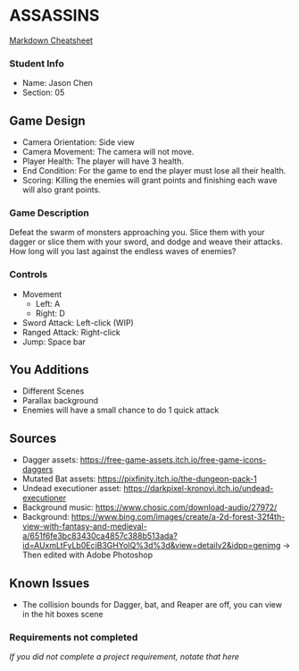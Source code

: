 # ASSASSINS

[Markdown Cheatsheet](https://github.com/adam-p/markdown-here/wiki/Markdown-Here-Cheatsheet)

### Student Info

-   Name: Jason Chen
-   Section: 05

## Game Design

-   Camera Orientation: Side view
-   Camera Movement: The camera will not move.
-   Player Health: The player will have 3 health.
-   End Condition: For the game to end the player must lose all their health.
-   Scoring: Killing the enemies will grant points and finishing each wave will also grant points.

### Game Description

Defeat the swarm of monsters approaching you. Slice them with your dagger or slice them with your sword, and dodge and weave their attacks. How long will you last against the endless waves of enemies?

### Controls

-   Movement
    -   Left: A
    -   Right: D
-   Sword Attack: Left-click (WIP)
-   Ranged Attack: Right-click
-   Jump: Space bar

## You Additions

- Different Scenes
- Parallax background
- Enemies will have a small chance to do 1 quick attack

## Sources

-   Dagger assets: https://free-game-assets.itch.io/free-game-icons-daggers
-   Mutated Bat assets: https://pixfinity.itch.io/the-dungeon-pack-1
-   Undead executioner asset: https://darkpixel-kronovi.itch.io/undead-executioner
-   Background music: https://www.chosic.com/download-audio/27972/
-   Background: https://www.bing.com/images/create/a-2d-forest-32f4th-view-with-fantasy-and-medieval-a/651f6fe3bc83430ca4857c388b513ada?id=AUxmLtFyLb0EcjB3GHYolQ%3d%3d&view=detailv2&idpp=genimg
    -> Then edited with Adobe Photoshop

## Known Issues

- The collision bounds for Dagger, bat, and Reaper are off, you can view in the hit boxes scene

### Requirements not completed

_If you did not complete a project requirement, notate that here_

